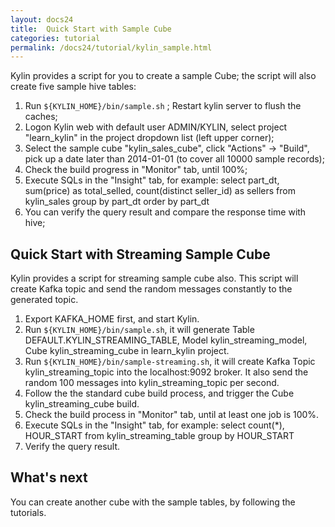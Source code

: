 ```yaml
---
layout: docs24
title:  Quick Start with Sample Cube
categories: tutorial
permalink: /docs24/tutorial/kylin_sample.html
---
```


Kylin provides a script for you to create a sample Cube; the script will also create five sample hive tables:

1. Run `${KYLIN_HOME}/bin/sample.sh` ; Restart kylin server to flush the caches;
2. Logon Kylin web with default user ADMIN/KYLIN, select project "learn_kylin" in the project dropdown list (left upper corner);
3. Select the sample cube "kylin_sales_cube", click "Actions" -> "Build", pick up a date later than 2014-01-01 (to cover all 10000 sample records);
4. Check the build progress in "Monitor" tab, until 100%;
5. Execute SQLs in the "Insight" tab, for example:
	select part_dt, sum(price) as total_selled, count(distinct seller_id) as sellers from kylin_sales group by part_dt order by part_dt
6. You can verify the query result and compare the response time with hive;

   
## Quick Start with Streaming Sample Cube

Kylin provides a script for streaming sample cube also. This script will create Kafka topic and send the random messages constantly to the generated topic.

1. Export KAFKA_HOME first, and start Kylin.
2. Run `${KYLIN_HOME}/bin/sample.sh`, it will generate Table DEFAULT.KYLIN_STREAMING_TABLE, Model kylin_streaming_model, Cube kylin_streaming_cube in learn_kylin project.
3. Run `${KYLIN_HOME}/bin/sample-streaming.sh`, it will create Kafka Topic kylin_streaming_topic into the localhost:9092 broker. It also send the random 100 messages into kylin_streaming_topic per second.
4. Follow the the standard cube build process, and trigger the Cube kylin_streaming_cube build.  
5. Check the build process in "Monitor" tab, until at least one job is 100%.
6. Execute SQLs in the "Insight" tab, for example:
         select count(*), HOUR_START from kylin_streaming_table group by HOUR_START
7. Verify the query result.
 
## What's next

You can create another cube with the sample tables, by following the tutorials.
